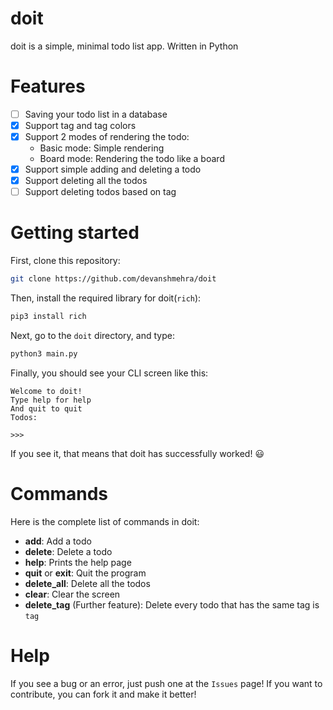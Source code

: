 # doit

doit is a simple, minimal todo list app. Written in Python

# Features
- [ ] Saving your todo list in a database
- [x] Support tag and tag colors
- [x] Support 2 modes of rendering the todo:
   - Basic mode: Simple rendering
   - Board mode: Rendering the todo like a board
- [x] Support simple adding and deleting a todo
- [x] Support deleting all the todos
- [ ] Support deleting todos based on tag

# Getting started

First, clone this repository:

```sh
git clone https://github.com/devanshmehra/doit
```

Then, install the required library for doit(`rich`):

```sh
pip3 install rich
```

Next, go to the `doit` directory, and type:

```sh
python3 main.py
```

Finally, you should see your CLI screen like this:

```
Welcome to doit!
Type help for help
And quit to quit
Todos:

>>>
```

If you see it, that means that doit has successfully worked! :smiley:

# Commands

Here is the complete list of commands in doit:
- __add__: Add a todo
- __delete__: Delete a todo
- __help__: Prints the help page
- __quit__ or __exit__: Quit the program
- __delete_all__: Delete all the todos
- __clear__: Clear the screen
- __delete_tag__ (Further feature): Delete every todo that has the same tag is `tag`

# Help

If you see a bug or an error, just push one at the `Issues` page!
If you want to contribute, you can fork it and make it better!

